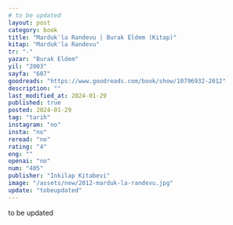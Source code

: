 ```yaml
---
# to be updated
layout: post
category: book
title: "Marduk'la Randevu | Burak Eldem (Kitap)"
kitap: "Marduk'la Randevu"
tr: "-"
yazar: "Burak Eldem"
yil: "2003"
sayfa: "607"
goodreads: "https://www.goodreads.com/book/show/10796932-2012"
description: ""
last_modified_at: 2024-01-29
published: true
posted: 2024-01-29
tag: "tarih"
instagram: "no"
insta: "no"
reread: "no"
rating: "4"
eng: ""
openai: "no"
num: "405"
publisher: "Inkilap Kitabevi"
image: "/assets/new/2012-marduk-la-randevu.jpg"
update: "tobeupdated"
---
```


to be updated
